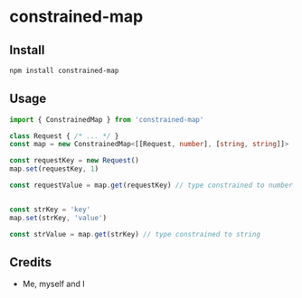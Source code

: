 # constrained-map

## Install

```bash
npm install constrained-map
```

## Usage

```ts
import { ConstrainedMap } from 'constrained-map'

class Request { /* ... */ }
const map = new ConstrainedMap<[[Request, number], [string, string]]>

const requestKey = new Request()
map.set(requestKey, 1)

const requestValue = map.get(requestKey) // type constrained to number


const strKey = 'key'
map.set(strKey, 'value')

const strValue = map.get(strKey) // type constrained to string
```

## Credits

- Me, myself and I

